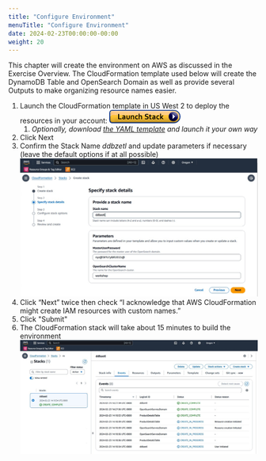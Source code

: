 ```yaml
---
title: "Configure Environment"
menuTitle: "Configure Environment"
date: 2024-02-23T00:00:00-00:00
weight: 20
---
```

This chapter will create the environment on AWS as discussed in the Exercise Overview.
The CloudFormation template used below will create the DynamoDB Table and OpenSearch Domain as well as provide several Outputs to make organizing resource names easier.

 1. Launch the CloudFormation template in US West 2 to deploy the resources in your account: [![CloudFormation](/static/images/cloudformation-launch-stack.png)](https://console.aws.amazon.com/cloudformation/home?region=us-west-2#/stacks/new?stackName=ddbzetl&templateURL=:param{key="lhol_ddb_os_zetl_setup_yaml"})  
    1. *Optionally, download [the YAML template](:param{key="lhol_ddb_os_zetl_setup_yaml"}) and launch it your own way*
 1. Click Next
 1. Confirm the Stack Name *ddbzetl* and update parameters if necessary (leave the default options if at all possible)
   ![Final Deployment Architecture](/static/images/ddb-os-zetl1.jpg)
 1. Click “Next” twice then check “I acknowledge that AWS CloudFormation might create IAM resources with custom names.”
 1. Click "Submit"
 1. The CloudFormation stack will take about 15 minutes to build the environment
  ![Final Deployment Architecture](/static/images/ddb-os-zetl2.jpg)
